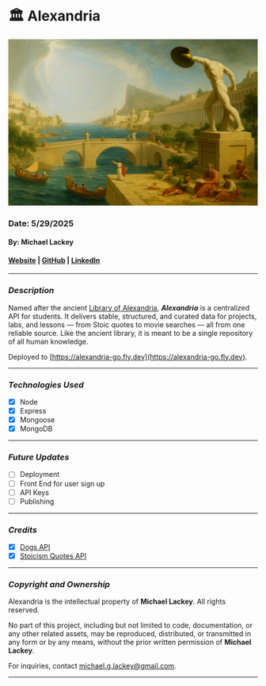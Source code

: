 # 🏛️  Alexandria

![Alexandria](./public/images/alexandria.png)

### Date: 5/29/2025

#### By: Michael Lackey

#### [Website](https://www.michaellackey.com/) | [GitHub](https://github.com/NobodysLackey) | [LinkedIn](https://www.linkedin.com/in/michaelglackey/)

***


### ***Description***

Named after the ancient [Library of Alexandria](https://en.wikipedia.org/wiki/Library_of_Alexandria), ***Alexandria*** is a centralized API for students. It delivers stable, structured, and curated data for projects, labs, and lessons — from Stoic quotes to movie searches — all from one reliable source. Like the ancient library, it is meant to be a single repository of all human knowledge.

Deployed to [https://alexandria-go.fly.dev](https://alexandria-go.fly.dev).

***


### ***Technologies Used***

- [x] Node
- [x] Express
- [x] Mongoose
- [x] MongoDB

***


### ***Future Updates***

- [ ] Deployment
- [ ] Front End for user sign up
- [ ] API Keys
- [ ] Publishing

***


### ***Credits***

- [x] [Dogs API](https://dog.ceo/dog-api/documentation/)
- [x] [Stoicism Quotes API](https://github.com/tlcheah2/stoic-quote-lambda-public-api)

***


### ***Copyright and Ownership***

Alexandria is the intellectual property of **Michael Lackey**. All rights reserved.

No part of this project, including but not limited to code, documentation, or any other related assets, may be reproduced, distributed, or transmitted in any form or by any means, without the prior written permission of **Michael Lackey**.

For inquiries, contact [michael.g.lackey@gmail.com](mailto:michael.g.lackey@gmail.com?subject=Copyright%20Inquiry%20-%20Alexandria).

***
